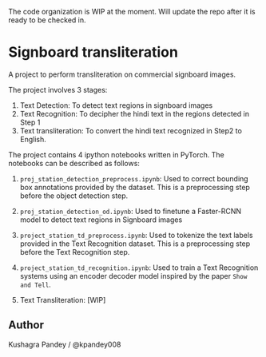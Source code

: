 The code organization is WIP at the moment. Will update the repo after it is ready to be checked in.

# Signboard transliteration
A project to perform transliteration on commercial signboard images.

The project involves 3 stages:

1) Text Detection: To detect text regions in signboard images
2) Text Recognition: To decipher the hindi text in the regions detected in Step 1
3) Text transliteration: To convert the hindi text recognized in Step2 to English.

The project contains 4 ipython notebooks written in PyTorch. The notebooks can be described as follows:

1) `proj_station_detection_preprocess.ipynb`: Used to correct bounding box annotations provided by the dataset. This is a preprocessing step before the object detection step.

1) `proj_station_detection_od.ipynb`: Used to finetune a Faster-RCNN model to detect text regions in Signboard images

1) `project_station_td_preprocess.ipynb`: Used to tokenize the text labels provided in the Text Recognition dataset. This is a preprocessing step before the Text Recognition step.

1) `project_station_td_recognition.ipynb`: Used to train a Text Recognition systems using an encoder decoder model inspired by the paper `Show and Tell`.

1) Text Transliteration: [WIP]

## Author

Kushagra Pandey / @kpandey008